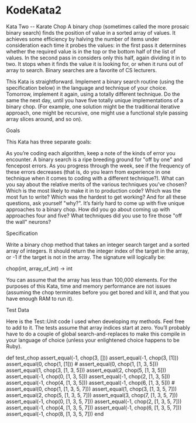 KodeKata2
==========

Kata Two -- Karate Chop
A binary chop (sometimes called the more prosaic binary search) finds the position of value in a sorted array
of values. It achieves some efficiency by halving the number of items under consideration each time it probes
the values: in the first pass it determines whether the required value is in the top or the bottom half of
the list of values. In the second pass in considers only this half, again dividing it in to two. It stops
when it finds the value it is looking for, or when it runs out of array to search. Binary searches are a
favorite of CS lecturers.

This Kata is straightforward. Implement a binary search routine (using the specification below) in the language
and technique of your choice. Tomorrow, implement it again, using a totally different technique. Do the same
the next day, until you have five totally unique implementations of a binary chop. (For example, one solution
might be the traditional iterative approach, one might be recursive, one might use a functional style passing
array slices around, and so on).

Goals

This Kata has three separate goals:

As you’re coding each algorithm, keep a note of the kinds of error you encounter. A binary search is a ripe
breeding ground for "off by one" and fencepost errors. As you progress through the week, see if the frequency
of these errors decreases (that is, do you learn from experience in one technique when it comes to coding with
a different technique?).
What can you say about the relative merits of the various techniques you’ve chosen? Which is the most likely
to make it in to production code? Which was the most fun to write? Which was the hardest to get working? And
for all these questions, ask yourself "why?".
It’s fairly hard to come up with five unique approaches to a binary chop. How did you go about coming up with
approaches four and five? What techniques did you use to fire those "off the wall" neurons?

Specification

Write a binary chop method that takes an integer search target and a sorted array of integers. It should return
the integer index of the target in the array, or -1 if the target is not in the array. The signature will
logically be:

   chop(int, array_of_int)  -> int

You can assume that the array has less than 100,000 elements. For the purposes of this Kata, time and memory
performance are not issues (assuming the chop terminates before you get bored and kill it, and that you have
enough RAM to run it).

Test Data

Here is the Test::Unit code I used when developing my methods. Feel free to add to it. The tests assume that
array indices start at zero. You’ll probably have to do a couple of global search-and-replaces to make this
compile in your language of choice (unless your enlightened choice happens to be Ruby).

  def test_chop
    assert_equal(-1, chop(3, []))
    assert_equal(-1, chop(3, [1]))
    assert_equal(0,  chop(1, [1]))
    #
    assert_equal(0,  chop(1, [1, 3, 5]))
    assert_equal(1,  chop(3, [1, 3, 5]))
    assert_equal(2,  chop(5, [1, 3, 5]))
    assert_equal(-1, chop(0, [1, 3, 5]))
    assert_equal(-1, chop(2, [1, 3, 5]))
    assert_equal(-1, chop(4, [1, 3, 5]))
    assert_equal(-1, chop(6, [1, 3, 5]))
    #
    assert_equal(0,  chop(1, [1, 3, 5, 7]))
    assert_equal(1,  chop(3, [1, 3, 5, 7]))
    assert_equal(2,  chop(5, [1, 3, 5, 7]))
    assert_equal(3,  chop(7, [1, 3, 5, 7]))
    assert_equal(-1, chop(0, [1, 3, 5, 7]))
    assert_equal(-1, chop(2, [1, 3, 5, 7]))
    assert_equal(-1, chop(4, [1, 3, 5, 7]))
    assert_equal(-1, chop(6, [1, 3, 5, 7]))
    assert_equal(-1, chop(8, [1, 3, 5, 7]))
  end
